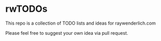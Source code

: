 # rwTODOs

This repo is a collection of TODO lists and ideas for raywenderlich.com

Please feel free to suggest your own idea via pull request.
